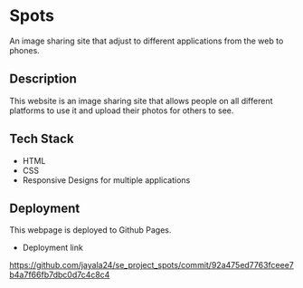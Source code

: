 # Spots

An image sharing site that adjust to different applications from the web to phones.

## Description

This website is an image sharing site that allows people on all different platforms to use it and upload their photos for others to see.

## Tech Stack

- HTML
- CSS
- Responsive Designs for multiple applications

## Deployment

This webpage is deployed to Github Pages.

- Deployment link

https://github.com/jayala24/se_project_spots/commit/92a475ed7763fceee7b4a7f66fb7dbc0d7c4c8c4
